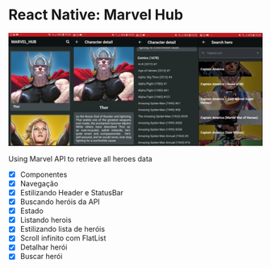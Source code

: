 # React Native: Marvel Hub

![alt text](https://raw.githubusercontent.com/ronaldscruz/marvel_hub/master/ss.png)

Using Marvel API to retrieve all heroes data

- [x] Componentes
- [x] Navegação
- [x] Estilizando Header e StatusBar
- [x] Buscando heróis da API
- [x] Estado
- [x] Listando herois
- [x] Estilizando lista de heróis
- [x] Scroll infinito com FlatList
- [x] Detalhar herói
- [x] Buscar herói
